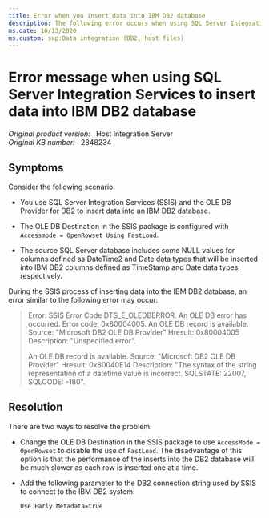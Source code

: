 ```yaml
---
title: Error when you insert data into IBM DB2 database
description: The following error occurs when using SQL Server Integration Services and the Microsoft OLE DB Provider for DB2 to insert NULL TimeStamp or Date values into IBM DB2 database when using FastLoad.
ms.date: 10/13/2020
ms.custom: sap:Data integration (DB2, host files)
---
```

# Error message when using SQL Server Integration Services to insert data into IBM DB2 database

_Original product version:_ &nbsp; Host Integration Server  
_Original KB number:_ &nbsp; 2848234

## Symptoms

Consider the following scenario:

- You use SQL Server Integration Services (SSIS) and the OLE DB Provider for DB2 to insert data into an IBM DB2 database.

- The OLE DB Destination in the SSIS package is configured with `Accessmode = OpenRowset Using FastLoad`.

- The source SQL Server database includes some NULL values for columns defined as DateTime2 and Date data types that will be inserted into IBM DB2 columns defined as TimeStamp and Date data types, respectively.

During the SSIS process of inserting data into the IBM DB2 database, an error similar to the following error may occur:

> Error: SSIS Error Code DTS_E_OLEDBERROR. An OLE DB error has occurred. Error code: 0x80004005. An OLE DB record is available. Source: "Microsoft DB2 OLE DB Provider" Hresult: 0x80004005 Description: "Unspecified error".
>
> An OLE DB record is available. Source: "Microsoft DB2 OLE DB Provider" Hresult: 0x80040E14 Description: "The syntax of the string representation of a datetime value is incorrect. SQLSTATE: 22007, SQLCODE: -180".

## Resolution

There are two ways to resolve the problem.

- Change the OLE DB Destination in the SSIS package to use `AccessMode = OpenRowset` to disable the use of `FastLoad`. The disadvantage of this option is that the performance of the inserts into the DB2 database will be much slower as each row is inserted one at a time.

- Add the following parameter to the DB2 connection string used by SSIS to connect to the IBM DB2 system:

   `Use Early Metadata=true`
